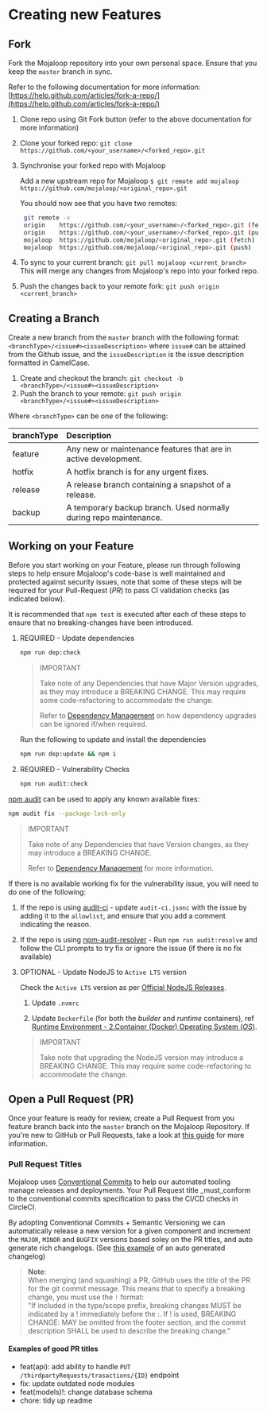 # Creating new Features

## Fork

Fork the Mojaloop repository into your own personal space. Ensure that you keep the `master` branch in sync.

Refer to the following documentation for more information: [https://help.github.com/articles/fork-a-repo/](https://help.github.com/articles/fork-a-repo/)

1. Clone repo using Git Fork button \(refer to the above documentation for more information\)
2. Clone your forked repo: `git clone https://github.com/<your_username>/<forked_repo>.git`
3. Synchronise your forked repo with Mojaloop

   Add a new upstream repo for Mojaloop `$ git remote add mojaloop https://github.com/mojaloop/<original_repo>.git`

   You should now see that you have two remotes:

   ```bash
    git remote -v
    origin    https://github.com/<your_username>/<forked_repo>.git (fetch)
    origin    https://github.com/<your_username>/<forked_repo>.git (push)
    mojaloop  https://github.com/mojaloop/<original_repo>.git (fetch)
    mojaloop  https://github.com/mojaloop/<original_repo>.git (push)
   ```

4. To sync to your current branch: `git pull mojaloop <current_branch>` This will merge any changes from Mojaloop's repo into your forked repo.
5. Push the changes back to your remote fork: `git push origin <current_branch>`

## Creating a Branch

Create a new branch from the `master` branch with the following format: `<branchType>/<issue#><issueDescription>` where `issue#` can be attained from the Github issue, and the `issueDescription` is the issue description formatted in CamelCase.

1. Create and checkout the branch: `git checkout -b <branchType>/<issue#><issueDescription>`
2. Push the branch to your remote: `git push origin <branchType>/<issue#><issueDescription>`

Where `<branchType>` can be one of the following:

| branchType | Description |
| :--- | :--- |
| feature | Any new or maintenance features that are in active development. |
| hotfix | A hotfix branch is for any urgent fixes. |
| release | A release branch containing a snapshot of a release. |
| backup | A temporary backup branch. Used normally during repo maintenance. |

## Working on your Feature

Before you start working on your Feature, please run through following steps to help ensure Mojaloop's  code-base is well maintained and protected against security issues, note that some of these steps will be required for your Pull-Request (*PR*) to pass CI validation checks (as indicated below).

It is recommended that `npm test` is executed after each of these steps to ensure that no breaking-changes have been introduced.

1. REQUIRED - Update dependencies

   ```bash
   npm run dep:check
   ```

   >
   > IMPORTANT
   >
   > Take note of any Dependencies that have Major Version upgrades, as they may introduce a BREAKING CHANGE. This may require some code-refactoring to accommodate the change.
   >
   > Refer to [Dependency Management](./guide#dependency-upgrades) on how dependency upgrades can be ignored if/when required.
   >

   Run the following to update and install the dependencies

   ```bash
   npm run dep:update && npm i
   ```

2. REQUIRED - Vulnerability Checks

   ```bash
   npm run audit:check
   ```

[npm audit](https://docs.npmjs.com/cli/v8/commands/npm-audit) can be used to apply any known available fixes:

   ```bash
   npm audit fix --package-lock-only
   ```

   >
   > IMPORTANT
   >
   > Take note of any Dependencies that have Version changes, as they may introduce a BREAKING CHANGE.
   >
   > Refer to [Dependency Management](./guide#dependency-auditing) for more information.
   >

   If there is no available working fix for the vulnerability issue, you will need to do one of the following:

   1. If the repo is using [audit-ci](https://www.npmjs.com/package/audit-ci) - update `audit-ci.jsonc` with the issue by adding it to the `allowlist`, and ensure that you add a comment indicating the reason.
   2. If the repo is using [npm-audit-resolver](https://www.npmjs.com/package/npm-audit-resolver) - Run `npm run audit:resolve` and follow the CLI prompts to try fix or ignore the issue (if there is no fix available)

3. OPTIONAL - Update NodeJS to `Active LTS` version

   Check the `Active LTS` version as per [Official NodeJS Releases](https://nodejs.org/en/about/releases).

   1. Update `.nvmrc`

   2. Update `Dockerfile` (for both the *builder* and *runtime* containers), ref [Runtime Environment - 2.Container (Docker) Operating System (*OS*)](./guide.md#runtime-environment).

   >
   > IMPORTANT
   >
   > Take note that upgrading the NodeJS version may introduce a BREAKING CHANGE. This may require some code-refactoring to accommodate the change.
   >

## Open a Pull Request (PR)

Once your feature is ready for review, create a Pull Request from you feature branch back into the `master` branch on the Mojaloop Repository. If you're new to GitHub or Pull Requests, take a look at [this guide](https://docs.github.com/en/github/collaborating-with-issues-and-pull-requests/about-pull-requests) for more information.

### Pull Request Titles

Mojaloop uses [Conventional Commits](https://www.conventionalcommits.org/en/v1.0.0/) to help our automated tooling manage releases and deployments. Your Pull Request title _must_conform to the conventional commits specification to pass the CI/CD checks in CircleCI.

By adopting Conventional Commits + Semantic Versioning we can automatically release a new version for a given component and increment the `MAJOR`, `MINOR` and `BUGFIX` versions based soley on the PR titles, and auto generate rich changelogs. (See [this example](https://github.com/mojaloop/thirdparty-scheme-adapter/releases/tag/v11.20.0) of an auto generated changelog)

> **Note**:  
> When merging (and squashing) a PR, GitHub uses the *title* of the PR for the git commit message. This means that to specify a breaking change, you must use the `!` format:  
> "If included in the type/scope prefix, breaking changes MUST be indicated by a ! immediately before the :. If ! is used, BREAKING CHANGE: MAY be omitted from the footer section, and the commit description SHALL be used to describe the breaking change."

#### Examples of good PR titles

- feat(api): add ability to handle `PUT /thirdpartyRequests/trasactions/{ID}` endpoint
- fix: update outdated node modules
- feat(models)!: change database schema
- chore: tidy up readme
